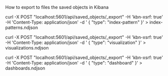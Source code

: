 

How to export to files the saved objects in Kibana


curl -X POST "localhost:5601/api/saved_objects/_export" -H 'kbn-xsrf: true' -H 'Content-Type: application/json' -d '
{
  "type": "index-pattern"
}' > index-patterns.ndjson


curl -X POST "localhost:5601/api/saved_objects/_export" -H 'kbn-xsrf: true' -H 'Content-Type: application/json' -d '
{
 "type": "visualization"
}' > visualizations.ndjson


curl -X POST "localhost:5601/api/saved_objects/_export" -H 'kbn-xsrf: true' -H 'Content-Type: application/json' -d '
{
  "type": "dashboard"
}' > dashboards.ndjson
